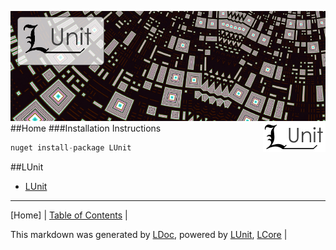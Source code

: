 ![](LUnit/Content/LUnit-banner-large.png "")
<img align="right" src="LUnit/Content/LUnit-logo-small.png">
##Home
###Installation Instructions
```cs
nuget install-package LUnit
```
##LUnit

 - [LUnit](LUnit/LUnit.md)
---

[Home] | [Table of Contents](TableOfContents.md) | 


This markdown was generated by [LDoc](https://github.com/CodeSingularity/LDoc), powered by [LUnit](https://github.com/CodeSingularity/LUnit), [LCore](https://github.com/CodeSingularity/LCore) | 

